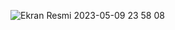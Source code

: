 ![Ekran Resmi 2023-05-09 23 58 08](https://github.com/osmanbatuhankalkan/Kisisel-Calismalar/assets/119897554/2998baa3-b6d3-4d8f-b03a-55b061f3513a)
